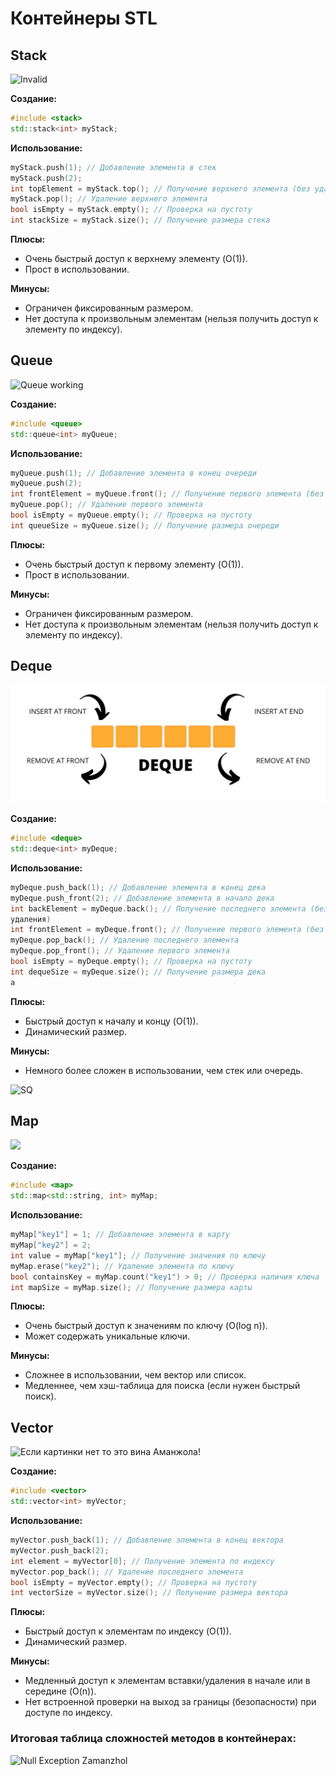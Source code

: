 # Контейнеры STL

## Stack
![Invalid](https://cdn.programiz.com/sites/tutorial2program/files/stack-operations.png)

**Создание:**
```c++
#include <stack>
std::stack<int> myStack;
```

**Использование:**
```c++
myStack.push(1); // Добавление элемента в стек
myStack.push(2);
int topElement = myStack.top(); // Получение верхнего элемента (без удаления)
myStack.pop(); // Удаление верхнего элемента
bool isEmpty = myStack.empty(); // Проверка на пустоту
int stackSize = myStack.size(); // Получение размера стека
```
**Плюсы:**
- Очень быстрый доступ к верхнему элементу (O(1)).
- Прост в использовании.

**Минусы:**
- Ограничен фиксированным размером.
- Нет доступа к произвольным элементам (нельзя получить доступ к элементу по
индексу).

## Queue 
![Queue working](https://www.boardinfinity.com/blog/content/images/2022/10/o--3-.jpg)

**Создание:**
```c++
#include <queue>
std::queue<int> myQueue;
```
**Использование:**
```c++
myQueue.push(1); // Добавление элемента в конец очереди
myQueue.push(2);
int frontElement = myQueue.front(); // Получение первого элемента (без удаления)
myQueue.pop(); // Удаление первого элемента
bool isEmpty = myQueue.empty(); // Проверка на пустоту
int queueSize = myQueue.size(); // Получение размера очереди
```
**Плюсы:**
- Очень быстрый доступ к первому элементу (O(1)).
- Прост в использовании.

**Минусы:**
- Ограничен фиксированным размером.
- Нет доступа к произвольным элементам (нельзя получить доступ к элементу по
индексу).

## Deque
![Картинки нет используйте фантазию :)](image.png)

**Создание:**
```c++
#include <deque>
std::deque<int> myDeque;
```

**Использование:**
```c++
myDeque.push_back(1); // Добавление элемента в конец дека
myDeque.push_front(2); // Добавление элемента в начало дека
int backElement = myDeque.back(); // Получение последнего элемента (без
удаления)
int frontElement = myDeque.front(); // Получение первого элемента (без удаления)
myDeque.pop_back(); // Удаление последнего элемента
myDeque.pop_front(); // Удаление первого элемента
bool isEmpty = myDeque.empty(); // Проверка на пустоту
int dequeSize = myDeque.size(); // Получение размера дека
а
```
**Плюсы:**
- Быстрый доступ к началу и концу (O(1)).
- Динамический размер.

**Минусы:**
- Немного более сложен в использовании, чем стек или очередь.

![SQ](sq1.png)

## Map
![](https://static.studytonight.com/cpp/images/map-example.png)

**Создание:**
```c++
#include <map>
std::map<std::string, int> myMap;
```

**Использование:**
```c++
myMap["key1"] = 1; // Добавление элемента в карту
myMap["key2"] = 2;
int value = myMap["key1"]; // Получение значения по ключу
myMap.erase("key2"); // Удаление элемента по ключу
bool containsKey = myMap.count("key1") > 0; // Проверка наличия ключа
int mapSize = myMap.size(); // Получение размера карты
```
**Плюсы:**
- Очень быстрый доступ к значениям по ключу (O(log n)).
- Может содержать уникальные ключи.

**Минусы:**
- Сложнее в использовании, чем вектор или список.
- Медленнее, чем хэш-таблица для поиска (если нужен быстрый поиск).
## Vector
![Если картинки нет то это вина Аманжола!](https://miro.medium.com/v2/resize:fit:1358/0*9aowmJDzhBlOn0-n.png)

**Создание:**
```c++
#include <vector>
std::vector<int> myVector;
```
**Использование:**
```c++
myVector.push_back(1); // Добавление элемента в конец вектора
myVector.push_back(2);
int element = myVector[0]; // Получение элемента по индексу
myVector.pop_back(); // Удаление последнего элемента
bool isEmpty = myVector.empty(); // Проверка на пустоту
int vectorSize = myVector.size(); // Получение размера вектора
```
**Плюсы:**
- Быстрый доступ к элементам по индексу (O(1)).
- Динамический размер.

**Минусы:**
- Медленный доступ к элементам вставки/удаления в начале или в середине (O(n)).
- Нет встроенной проверки на выход за границы (безопасности) при доступе по
индексу.

### **Итоговая таблица сложностей методов в контейнерах:**

![Null Exception Zamanzhol](https://miro.medium.com/v2/resize:fit:1054/0*A-0v50LaNpjTDlBE.png "stl time of operations")
